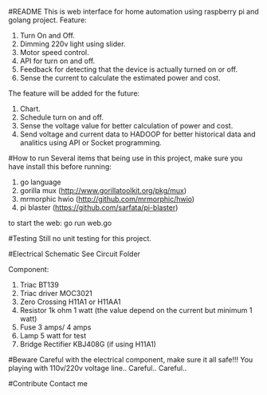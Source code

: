 #README
This is web interface for home automation using raspberry pi and golang project.
Feature:
 1. Turn On and Off.
 2. Dimming 220v light using slider.
 3. Motor speed control.
 4. API for turn on and off.
 5. Feedback for detecting that the device is actually turned on or off.
 6. Sense the current to calculate the estimated power and cost.
 
The feature will be added for the future:
 1. Chart.
 2. Schedule turn on and off.
 3. Sense the voltage value for better calculation of power and cost.
 4. Send voltage and current data to HADOOP for better historical data 
   and analitics using API or Socket programming.

#How to run
Several items that being use in this project, make sure you have install this before 
running:
 1. go language
 2. gorilla mux (http://www.gorillatoolkit.org/pkg/mux)
 3. mrmorphic hwio (http://github.com/mrmorphic/hwio)
 4. pi blaster (https://github.com/sarfata/pi-blaster)

to start the web:
 go run web.go

#Testing
Still no unit testing for this project.

#Electrical Schematic
See Circuit Folder

Component:
 1. Triac BT139
 2. Triac driver MOC3021
 3. Zero Crossing H11A1 or H11AA1
 4. Resistor 1k ohm 1 watt (the value depend on the current but minimum 1 watt)
 5. Fuse 3 amps/ 4 amps
 6. Lamp 5 watt for test
 7. Bridge Rectifier KBJ408G (if using H11A1)

#Beware
Careful with the electrical component, make sure it all safe!!! You playing with 110v/220v voltage line..
Careful..
Careful..

#Contribute
Contact me
